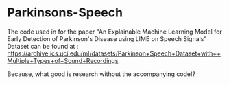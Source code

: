 # Parkinsons-Speech

The code used in for the paper "An Explainable Machine Learning Model for Early Detection of Parkinson's Disease using LIME on Speech Signals"
Dataset can be found at : https://archive.ics.uci.edu/ml/datasets/Parkinson+Speech+Dataset+with++Multiple+Types+of+Sound+Recordings

Because, what good is research without the accompanying code!?
